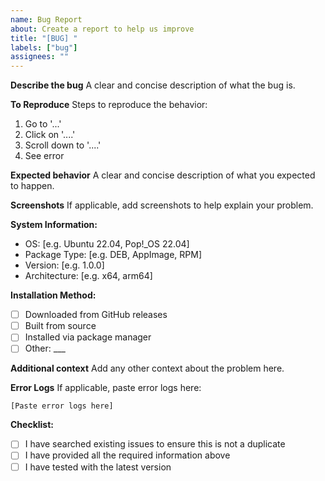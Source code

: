 ```yaml
---
name: Bug Report
about: Create a report to help us improve
title: "[BUG] "
labels: ["bug"]
assignees: ""
---
```


**Describe the bug**
A clear and concise description of what the bug is.

**To Reproduce**
Steps to reproduce the behavior:

1. Go to '...'
2. Click on '....'
3. Scroll down to '....'
4. See error

**Expected behavior**
A clear and concise description of what you expected to happen.

**Screenshots**
If applicable, add screenshots to help explain your problem.

**System Information:**

-   OS: [e.g. Ubuntu 22.04, Pop!_OS 22.04]
-   Package Type: [e.g. DEB, AppImage, RPM]
-   Version: [e.g. 1.0.0]
-   Architecture: [e.g. x64, arm64]

**Installation Method:**

-   [ ] Downloaded from GitHub releases
-   [ ] Built from source
-   [ ] Installed via package manager
-   [ ] Other: \_\_\_

**Additional context**
Add any other context about the problem here.

**Error Logs**
If applicable, paste error logs here:

```
[Paste error logs here]
```

**Checklist:**

-   [ ] I have searched existing issues to ensure this is not a duplicate
-   [ ] I have provided all the required information above
-   [ ] I have tested with the latest version
